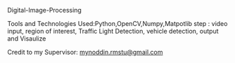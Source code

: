  Digital-Image-Processing
 
Tools and Technologies Used:Python,OpenCV,Numpy,Matpotlib
step :
video input,
region of interest,
Traffic Light Detection,
vehicle detection,
output and Visaulize

Credit to my Supervisor: mynoddin.rmstu@gmail.com

